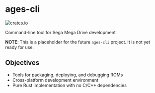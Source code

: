 # ages-cli

[![crates.io][crate-badge]][crate]

[crate]: https://crates.io/crates/ages-cli
[crate-badge]: https://img.shields.io/crates/v/ages-cli?style=for-the-badge&color=%232d6cb1

Command-line tool for Sega Mega Drive development

**NOTE**: This is a placeholder for the future `ages-cli` project. It is not yet ready for use.

## Objectives

- Tools for packaging, deploying, and debugging ROMs
- Cross-platform development environment
- Pure Rust implementation with no C/C++ dependencies
